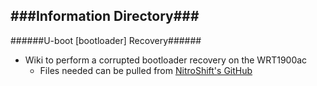 ###Information Directory###
---
######U-boot [bootloader] Recovery######
- Wiki to perform a corrupted bootloader recovery on the WRT1900ac
  - Files needed can be pulled from [NitroShift's GitHub](https://github.com/nitroshift/wrt1900ac)
 
